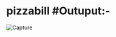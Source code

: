 # pizzabill #Outuput:-

![Capture](https://user-images.githubusercontent.com/109781546/200487247-6ea48cf7-1512-4d9a-8e57-c847daad4016.PNG)
